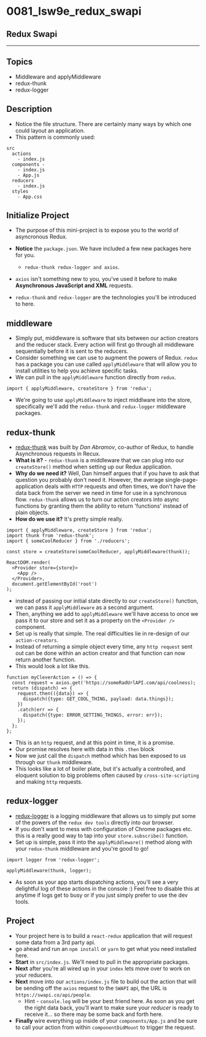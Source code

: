 # 0081_lsw9e_redux_swapi

## Redux Swapi

---

## Topics

* Middleware and applyMiddleware
* redux-thunk
* redux-logger

## Description

* Notice the file structure. There are certainly many ways by which one could layout an application.
* This pattern is commonly used:

```
src
  actions
    - index.js
  components -
    - index.js
    - App.js
  reducers
    - index.js
  styles
    - App.css
```

## Initialize Project

* The purpose of this mini-project is to expose you to the world of asyncronous Redux.
* **Notice** the `package.json`. We have included a few new packages here for you.

  * `redux-thunk redux-logger and axios`.

* `axios` isn't something new to you, you've used it before to make **Asynchronous JavaScript and XML** requests.
* `redux-thunk` and `redux-logger` are the technologies you'll be introduced to here.

## middleware

* Simply put, middleware is software that sits between our action creators and the reducer stack. Every action will first go through all middleware sequentially before it is sent to the reducers.
* Consider something we can use to augment the powers of Redux. `redux` has a package you can use called `applyMiddleware` that will allow you to install utilities to help you achieve specific tasks.
* We can pull in the `applyMiddleware` function directly from `redux`.

```
import { applyMiddleware, createStore } from 'redux';
```

* We're going to use `applyMiddleware` to inject middlware into the store, specifically we'll add the `redux-thunk` and `redux-logger` middleware packages.

## redux-thunk

* [redux-thunk](https://github.com/gaearon/redux-thunk) was built by _Dan Abramov_, co-author of Redux, to handle Asynchronous requests in Recux.
* **What is it?** - `redux-thunk` is a middleware that we can plug into our `createStore()` method when setting up our Redux application.
* **Why do we need it?** Well, Dan himself argues that if you have to ask that question you probably don't need it. However, the average single-page-application deals with `HTTP` requests and often times, we don't have the data back from the server we need in time for use in a synchronous flow. `redux-thunk` allows us to turn our action creators into async functions by granting them the ability to return 'functions' instead of plain objects.
* **How do we use it?** It's pretty simple really.

```
import { applyMiddleware, createStore } from 'redux';
import thunk from 'redux-thunk';
import { someCoolReducer } from './reducers';

const store = createStore(someCoolReducer, applyMiddleware(thunk));

ReactDOM.render(
  <Provider store={store}>
    <App />
  </Provider>,
  document.getElementById('root')
);
```

* instead of passing our initial state directly to our `createStore()` function, we can pass it `applyMiddleware` as a second argument.
* Then, anything we add to `applyMiddleware` we'll have access to once we pass it to our store and set it as a property on the `<Provider />` component.
* Set up is really that simple. The real difficulties lie in re-design of our `action-creators`.
* Instead of returning a simple object every time, any `http request` sent out can be done within an action creator and that function can now return another function.
* This would look a lot like this.

```
function myCleverAction = () => {
  const request = axios.get('https://someRadUrlAPI.com/api/coolness);
  return (dispatch) => {
    request.then(({data}) => {
      dispatch({type: GET_COOL_THING, payload: data.things});
    })
    .catch(err => {
      dispatch({type: ERROR_GETTING_THINGS, error: err});
    });
  };
};
```

* This is an `http` request, and at this point in time, it is a promise.
* Our promise resolves here with data in this `.then` block
* Now we just call the `dispatch` method which has ben exposed to us through our `thunk` middleware.
* This looks like a lot of boiler plate, but it's actually a controlled, and eloquent solution to big problems often caused by `cross-site-scripting` and making `http` requests.

## redux-logger

* [redux-logger](https://github.com/evgenyrodionov/redux-logger) is a logging middleware that allows us to simply put some of the powers of the `redux dev tools` directly into our browser.
* If you don't want to mess with configuration of Chrome packages etc. this is a really good way to tap into your `store.subscribe()` function.
* Set up is simple, pass it into the `applyMiddleware()` method along with your `redux-thunk` middleware and you're good to go!

```
import logger from 'redux-logger';

applyMiddleware(thunk, logger);
```

* As soon as your app starts dispatching actions, you'll see a very delightful log of these actions in the console :) Feel free to disable this at anytime if logs get to busy or if you just simply prefer to use the dev tools.

## Project

* Your project here is to build a `react-redux` application that will request some data from a 3rd party api.
* go ahead and run an `npm install` or `yarn` to get what you need installed here.
* **Start** in `src/index.js`. We'll need to pull in the appropriate packages.
* **Next** after you're all wired up in your `index` lets move over to work on your reducers.
* **Next** move into our `actions/index.js` file to build out the action that will be sending off the `axios` request to the `SWAPI` api, the URL is `https://swapi.co/api/people`.
  * Hint - `console.log` will be your best friend here. As soon as you get the right data back, you'll want to make sure your _reducer_ is ready to receive it... so there may be some back and forth here.
* **Finally** wire everything up inside of your `components/App.js` and be sure to call your action from within `componentDidMount` to trigger the request.
